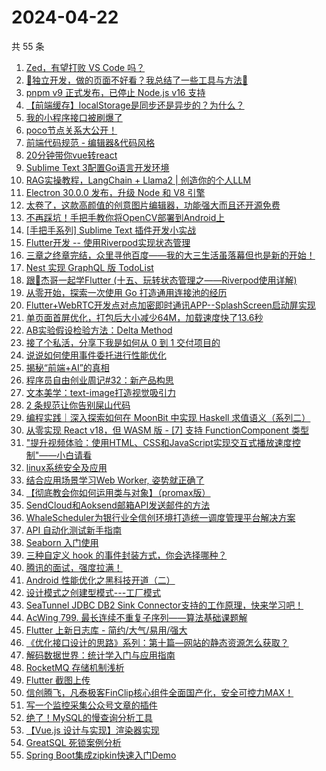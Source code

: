 # 2024-04-22

共 55 条

<!-- BEGIN JUEJIN -->
<!-- 最后更新时间 2024-04-22 09:25:02 +0800 -->
1. [Zed，有望打败 VS Code 吗？](https://juejin.cn/post/7359469421742473225)
1. [🚀独立开发，做的页面不好看？我总结了一些工具与方法🚀](https://juejin.cn/post/7359854125912227894)
1. [pnpm v9 正式发布，已停止 Node.js v16 支持](https://juejin.cn/post/7359120028926427155)
1. [【前端缓存】localStorage是同步还是异步的？为什么？](https://juejin.cn/post/7359405716090011659)
1. [我的小程序接口被刷爆了](https://juejin.cn/post/7358734620617130010)
1. [poco节点关系大公开！](https://juejin.cn/post/7358734620617424922)
1. [前端代码规范 - 编辑器&代码风格](https://juejin.cn/post/7359084604663644212)
1. [20分钟带你vue转react](https://juejin.cn/post/7359821247675596835)
1. [Sublime Text 3配置Go语言开发环境](https://juejin.cn/post/7359083109911396378)
1. [RAG实操教程，LangChain + Llama2 | 创造你的个人LLM](https://juejin.cn/post/7358743626165436442)
1. [Electron 30.0.0 发布，升级 Node 和 V8 引擎](https://juejin.cn/post/7359505949318807564)
1. [太卷了，这款高颜值的创意图片编辑器，功能强大而且还开源免费](https://juejin.cn/post/7359391403163009043)
1. [不再踩坑！手把手教你将OpenCV部署到Android上](https://juejin.cn/post/7358790144985890857)
1. [[手把手系列] Sublime Text 插件开发小实战](https://juejin.cn/post/7359102751907905574)
1. [Flutter开发 -- 使用Riverpod实现状态管理](https://juejin.cn/post/7359077652445954098)
1. [三章之终章完结，众里寻他百度——我的大三生活虽落幕但也是新的开始！](https://juejin.cn/post/7359467530187046951)
1. [Nest 实现 GraphQL 版 TodoList](https://juejin.cn/post/7359821247675760675)
1. [跟🤡杰哥一起学Flutter (十五、玩转状态管理之——Riverpod使用详解)](https://juejin.cn/post/7359402114018689076)
1. [从零开始，探索一次使用 Go 打造通用连接池的经历](https://juejin.cn/post/7359821944147230760)
1. [Flutter+WebRTC开发点对点加密即时通讯APP--SplashScreen启动屏实现](https://juejin.cn/post/7359083483238006823)
1. [单页面首屏优化，打包后大小减少64M，加载速度快了13.6秒](https://juejin.cn/post/7359077652445806642)
1. [AB实验假设检验方法：Delta Method](https://juejin.cn/post/7359203560166866954)
1. [接了个私活，分享下我是如何从 0 到 1 交付项目的](https://juejin.cn/post/7359764922727333939)
1. [说说如何使用事件委托进行性能优化](https://juejin.cn/post/7359541702048677903)
1. [揭秘“前端+AI”的真相](https://juejin.cn/post/7359190039601790987)
1. [程序员自由创业周记#32：新产品构思](https://juejin.cn/post/7359110982227017782)
1. [文本美学：text-image打造视觉吸引力](https://juejin.cn/post/7359510120248786971)
1. [2 条规范让你告别屎山代码](https://juejin.cn/post/7359461815376674867)
1. [编程实践｜深入探索如何在 MoonBit 中实现 Haskell 求值语义（系列二）](https://juejin.cn/post/7359076801278541876)
1. [从零实现 React v18，但 WASM 版 - [7] 支持 FunctionComponent 类型](https://juejin.cn/post/7359408423744733222)
1. ["提升视频体验：使用HTML、CSS和JavaScript实现交互式播放速度控制"——小白请看](https://juejin.cn/post/7359147730961612810)
1. [linux系统安全及应用](https://juejin.cn/post/7359083109927108618)
1. [结合应用场景学习Web Worker, 姿势就正确了](https://juejin.cn/post/7359525150549786660)
1. [【彻底教会你如何运用类与对象】（promax版）](https://juejin.cn/post/7359086027581653028)
1. [SendCloud和Aoksend邮箱API发送邮件的方法](https://juejin.cn/post/7359138355181764635)
1. [WhaleScheduler为银行业全信创环境打造统一调度管理平台解决方案](https://juejin.cn/post/7359374598084558858)
1. [API 自动化测试新手指南](https://juejin.cn/post/7359225201282973734)
1. [Seaborn 入门使用](https://juejin.cn/post/7359084604664381492)
1. [三种自定义 hook 的事件封装方式，你会选择哪种？](https://juejin.cn/post/7359083767564926991)
1. [腾讯的面试，强度拉满！](https://juejin.cn/post/7359083767565303823)
1. [Android 性能优化之黑科技开道（二）](https://juejin.cn/post/7359083483237613607)
1. [设计模式之创建型模式---工厂模式](https://juejin.cn/post/7359110982227935286)
1. [SeaTunnel JDBC DB2 Sink Connector支持的工作原理，快来学习吧！](https://juejin.cn/post/7359374598084050954)
1. [AcWing 799. 最长连续不重复子序列——算法基础课题解](https://juejin.cn/post/7359253677150191655)
1. [Flutter 上新日志库 - 简约/大气/易用/强大](https://juejin.cn/post/7359086041796067362)
1. [《优化接口设计的思路》系列：第十篇—网站的静态资源怎么获取？](https://juejin.cn/post/7359083483237908519)
1. [解码数据世界：统计学入门与应用指南](https://juejin.cn/post/7359253677150732327)
1. [RocketMQ 存储机制浅析](https://juejin.cn/post/7359190039601840139)
1. [Flutter 截图上传](https://juejin.cn/post/7359479759662956571)
1. [信创腾飞，凡泰极客FinClip核心组件全面国产化，安全可控力MAX！](https://juejin.cn/post/7359213228587155468)
1. [写一个监控采集公众号文章的插件](https://juejin.cn/post/7359083767565107215)
1. [绝了！MySQL的慢查询分析工具 ](https://juejin.cn/post/7359402386605260810)
1. [【Vue.js 设计与实现】渲染器实现](https://juejin.cn/post/7359444013894828073)
1. [GreatSQL 死锁案例分析](https://juejin.cn/post/7359113303840505910)
1. [Spring Boot集成zipkin快速入门Demo](https://juejin.cn/post/7359147730961629194)
<!-- END JUEJIN -->